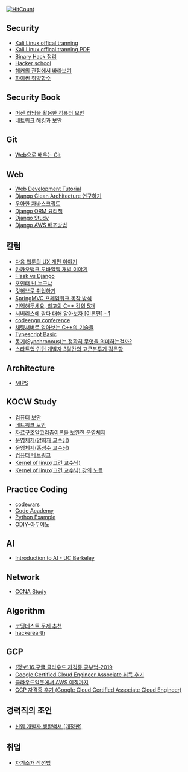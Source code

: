 
<!--
<p><a href="https://class101-ui.netlify.com" target="_blank" rel="noopener noreferrer"><img width="128" src="https://s3.ap-northeast-2.amazonaws.com/class101-ui/images/logo-class101.png" alt="C"></a></p>

<p>
  <a href="https://www.npmjs.com/package/@class101/ui">
    <img
      src="https://img.shields.io/npm/v/@class101/ui.svg"
      alt="npm"
    >
  </a>
  <a href="https://github.com/pedaling/class101-ui/blob/master/LICENSE">
    <img
      src="https://img.shields.io/github/license/mashape/apistatus.svg"
      alt="MIT"
    >
  </a>
  <a href="https://class101-ui.netlify.com">
    <img
      src="https://img.shields.io/readthedocs/pip.svg"
      alt="docs"
    >
  </a>
</p>
-->


[![HitCount](http://hits.dwyl.io/KoEonYack/Study-Url.svg)](http://hits.dwyl.io/KoEonYack/Study-Url)


## Security
+ <a href="https://kali.training/"> Kali Linux offical tranning </a>
+ <a href="https://kali.training/downloads/Kali-Linux-Revealed-1st-edition.pdf"> Kali Linux offical tranning PDF </a>
+ <a href="http://devanix.tistory.com/178?category=338572f"> Binary Hack 정리 </a>
+ <a href="http://www.hackerschool.org/"> Hacker school </a>
+ <a href="https://www.slideshare.net/deview/131-119007645"> 해커의 관점에서 바라보기  </a>
+ <a href="https://www.kevinlondon.com/2015/07/26/dangerous-python-functions.html"> 파이썬 취약함수 </a>



## Security Book
+ <a href="http://www.yes24.com/24/goods/67506900"> 머신 러닝을 활용한 컴퓨터 보안 </a>
+ <a href="http://www.yes24.com/24/goods/35013605?scode=032&OzSrank=1"> 네트워크 해킹과 보안 </a>


## Git
+ <a href="https://learngitbranching.js.org/index.html?demo"> Web으로 배우는 Git </a>


## Web
+ <a href="https://poiemaweb.com/"> Web Development Tutorial </a>
+ <a href="https://medium.com/@erish/python-django-clean-architecture-%EC%97%B0%EA%B5%AC%ED%95%98%EA%B8%B0-591d7a555059"> Django Clean Architecture 연구하기 </a>
+ <a href="https://speakerdeck.com/nigayo/uahan-jabaseukeuribteu-gaebal?slide=19"> 우아한 자바스크립트 </a>
+ <a href="https://django-orm-cookbook-ko.readthedocs.io/en/latest/"> Django ORM 요리책 </a>
+ <a href="https://book.coalastudy.com/python-django/"> Django Study </a>
+ <a href="https://nachwon.github.io/django-deploy-1-aws/"> Django AWS 배포방법 </a>

## 칼럼
+ <a href="https://brunch.co.kr/@kakao-it/279"> 다음 웹툰의 UX 개편 이야기 </a>
+ <a href="https://brunch.co.kr/@kakao-it/278"> 카카오뱅크 모바일앱 개발 이야기 </a>
+ <a href="https://www.youtube.com/watch?v=cX8n7pRA670"> Flask vs Django </a>
+ <a href="https://blog.naver.com/PostView.nhn?blogId=atelierjpro&logNo=221281440983&redirect=Dlog&widgetTypeCall=true"> 포인터 넌 누구냐 </a>
+ <a href="https://sujinlee.me/professional-github/"> 깃허브로 취업하기</a>
+ <a href="https://tinkerbellbass.tistory.com/40?fbclid=IwAR3IDuO8JIHQZ58CgJ0_aFbcEwCyrCUhYXSnaEBhhmAbxocY1OwY66uwM-Y">SpringMVC 프레임워크 동작 방식</a>
+ <a href="http://www.bloter.net/archives/271078"> 기억해두세요, 최고의 C++ 강의 5개 </a>
+ <a href="https://www.slideshare.net/ssuser67b08e/1-105671213"> 서버리스에 람다 대해 알아보자 [이론편] - 1 </a>
+ <a href="https://github.com/codeengn/codeengn_conference"> codeengn conference </a>
+ <a href="https://docs.google.com/presentation/d/1D6Y7wjZiyeHpFXnF70MQygiCwgxM0TBeCSd70rOeGmo/edit?fbclid=IwAR1tJZXqns4u33FspHIIWx8AMTdliDNMeP-ewHxahidyWgbsBjhiA77WMbY#slide=id.p"> 채팅서버로 알아보는 C++의 기술들 </a>
+ <a href="https://www.youtube.com/playlist?list=PLqq-6Pq4lTTanfgsbnFzfWUhhAz3tIezU"> Typescript Basic </a>
+ <a href="https://evan-moon.github.io/2019/09/19/sync-async-blocking-non-blocking/index.html"> 동기(Synchronous)는 정확히 무엇을 의미하는걸까? </a>
+ <a href="https://www.slideshare.net/EunhyangKim2/3-83645788"> 스타트업 인턴 개발자 3달간의 고군분투기 김은향 </a>




## Architecture
+ <a href="https://www.crocus.co.kr/category/Programing%20Etc./Assembly"> MIPS </a>


## KOCW Study
+ <a href="http://www.kocw.net/home/search/kemView.do?kemId=978322"> 컴퓨터 보안 </a>
+ <a href="http://www.kocw.net/home/search/kemView.do?kemId=333915"> 네트워크 보안 </a>
+ <a href="http://www.kocw.net/home/search/kemView.do?kemId=1127838&ar=relateCourse"> 자료구조알고리즘이론을 보완한 운영체제 </a>
+ <a href="http://www.kocw.net/home/search/kemView.do?kemId=978503"> 운영체제(양희재 교수님) </a>
+ <a href="http://snui.snu.ac.kr/ocw/index.php?mode=view&id=623#class_room-tab"> 운영체제(홍성수 교수님) </a>
+ <a href="http://www.kocw.net/home/search/kemView.do?kemId=1169634"> 컴퓨터 네트워크 </a>
+ <a href="https://olc.kr/course/course_online_view.jsp?id=35&s_keyword=kernel&x=0&y=0"> Kernel of linux(고건 교수님) </a>
+ <a href="https://books-and-cows.gitbook.io/-linux-kernel-lecture-note/1"> Kernel of linux(고건 교수님) 강의 노트 </a>


## Practice Coding
+ <a href="https://www.codewars.com/users/sign_in"> codewars </a>
+ <a href="https://www.codecademy.com/ko/catalog/subject/all"> Code Academy </a>
+ <a href="http://code.activestate.com/recipes/langs/python/?query_start=1 "> Python Example </a>
+ <a href="http://opensource.kofac.re.kr/edu/detail_view.do?aIdx=50 ">ODIY-아두이노 </a>





## AI
+ <a href="https://inst.eecs.berkeley.edu/~cs188/fa18/">Introduction to AI - UC Berkeley </a>


## Network
+ <a href="https://www.9tut.com/"> CCNA Study </a>


## Algorithm
+ <a href="https://www.notion.so/580c3a42f21b49b497b7089f539a9f78"> 코딩테스트 문제 추천 </a>
+ <a href="https://www.hackerearth.com/practice/">hackerearth</a>


## GCP 
+ <a href="https://brunch.co.kr/@topasvga/728"> (정보)16.구글 클라우드 자격증 공부법-2019 </a>
+ <a href="https://coffeewhale.com/certificate/gcp/2019/07/07/gcp-cea/"> Google Certified Cloud Engineer Associate 취득 후기 </a>
+ <a href="https://reoim.tistory.com/entry/%ED%81%B4%EC%95%8C%EB%AA%BB%EC%97%90%EC%84%9C-AWS-%EC%9D%B4%EC%A7%81%EA%B9%8C%EC%A7%80"> 클라우드알못에서 AWS 이직까지 </a>
+ <a href="https://reoim.tistory.com/entry/Google-Cloud-Certified-Associate-Cloud-Engineer-%ED%9B%84%EA%B8%B0?category=830179"> GCP 자격증 후기 (Google Cloud Certified Associate Cloud Engineer) </a>


## 경력직의 조언
- [신입 개발자 생활백서 [개정판]](https://www.slideshare.net/jayjin0427/ss-71896768)


## 취업
+ <a href="https://hl1itj.tistory.com/90"> 자기소개 작성법 </a>


